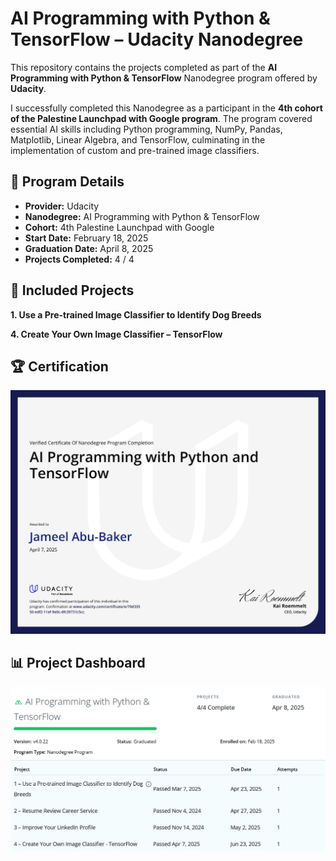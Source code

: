 # AI Programming with Python & TensorFlow – Udacity Nanodegree

This repository contains the projects completed as part of the **AI Programming with Python & TensorFlow** Nanodegree program offered by **Udacity**.

I successfully completed this Nanodegree as a participant in the **4th cohort of the Palestine Launchpad with Google program**. The program covered essential AI skills including Python programming, NumPy, Pandas, Matplotlib, Linear Algebra, and TensorFlow, culminating in the implementation of custom and pre-trained image classifiers.

## 📜 Program Details

- **Provider:** Udacity
- **Nanodegree:** AI Programming with Python & TensorFlow
- **Cohort:** 4th Palestine Launchpad with Google
- **Start Date:** February 18, 2025
- **Graduation Date:** April 8, 2025
- **Projects Completed:** 4 / 4

## 📂 Included Projects

**1. Use a Pre-trained Image Classifier to Identify Dog Breeds**

**4. Create Your Own Image Classifier – TensorFlow**

## 🏆 Certification

![Nanodegree Certificate](certificate.jpg)

## 📊 Project Dashboard

![Project Overview](projects_overview.png)

